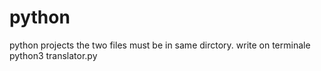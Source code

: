 # python
python projects 
the two files must be in same dirctory.
write on terminale  python3 translator.py
